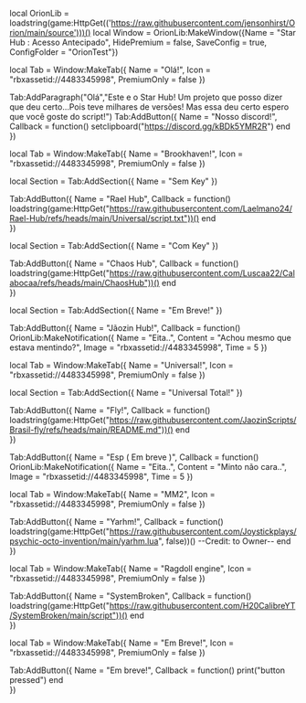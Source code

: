 local OrionLib = loadstring(game:HttpGet(('https://raw.githubusercontent.com/jensonhirst/Orion/main/source')))()
local Window = OrionLib:MakeWindow({Name = "Star Hub : Acesso Antecipado", HidePremium = false, SaveConfig = true, ConfigFolder = "OrionTest"})

local Tab = Window:MakeTab({
	Name = "Olá!",
	Icon = "rbxassetid://4483345998",
	PremiumOnly = false
})

Tab:AddParagraph("Olá","Este e o Star Hub! Um projeto que posso dizer que deu certo...Pois teve milhares de versões! Mas essa deu certo espero que você goste do script!")
Tab:AddButton({
	Name = "Nosso discord!",
	Callback = function()
      		setclipboard("https://discord.gg/kBDk5YMR2R")
  	end    
})

local Tab = Window:MakeTab({
	Name = "Brookhaven!",
	Icon = "rbxassetid://4483345998",
	PremiumOnly = false
})

local Section = Tab:AddSection({
	Name = "Sem Key"
})

Tab:AddButton({
	Name = "Rael Hub",
	Callback = function()
loadstring(game:HttpGet("https://raw.githubusercontent.com/Laelmano24/Rael-Hub/refs/heads/main/Universal/script.txt"))()
  	end    
})

local Section = Tab:AddSection({
	Name = "Com Key"
})

Tab:AddButton({
	Name = "Chaos Hub",
	Callback = function()
     loadstring(game:HttpGet("https://raw.githubusercontent.com/Luscaa22/Calabocaa/refs/heads/main/ChaosHub"))()
  	end    
})

local Section = Tab:AddSection({
	Name = "Em Breve!"
})

Tab:AddButton({
	Name = "Jãozin Hub!",
	Callback = function()
      		OrionLib:MakeNotification({
	Name = "Eita..",
	Content = "Achou mesmo que estava mentindo?",
	Image = "rbxassetid://4483345998",
	Time = 5
})
  	
local Tab = Window:MakeTab({
	Name = "Universal!",
	Icon = "rbxassetid://4483345998",
	PremiumOnly = false
})

local Section = Tab:AddSection({
	Name = "Universal Total!"
})

Tab:AddButton({
	Name = "Fly!",
	Callback = function()
      		loadstring(game:HttpGet("https://raw.githubusercontent.com/JaozinScripts/Brasil-fly/refs/heads/main/README.md"))()
  	end    
})

Tab:AddButton({
	Name = "Esp ( Em breve )",
	Callback = function()
      		OrionLib:MakeNotification({
	Name = "Eita..",
	Content = "Minto não cara..",
	Image = "rbxassetid://4483345998",
	Time = 5
})
  
local Tab = Window:MakeTab({
	Name = "MM2",
	Icon = "rbxassetid://4483345998",
	PremiumOnly = false
})

Tab:AddButton({
	Name = "Yarhm!",
	Callback = function()
loadstring(game:HttpGet("https://raw.githubusercontent.com/Joystickplays/psychic-octo-invention/main/yarhm.lua", false))()
--Credit: to Owner--
  	end    
})

local Tab = Window:MakeTab({
	Name = "Ragdoll engine",
	Icon = "rbxassetid://4483345998",
	PremiumOnly = false
})

Tab:AddButton({
	Name = "SystemBroken",
	Callback = function()
loadstring(game:HttpGet("https://raw.githubusercontent.com/H20CalibreYT/SystemBroken/main/script"))()
  	end    
})

local Tab = Window:MakeTab({
	Name = "Em Breve!",
	Icon = "rbxassetid://4483345998",
	PremiumOnly = false
})

Tab:AddButton({
	Name = "Em breve!",
	Callback = function()
      		print("button pressed")
  	end    
})
